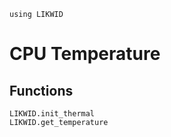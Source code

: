 ```@setup likwid
using LIKWID
```

# CPU Temperature

## Functions

```@docs
LIKWID.init_thermal
LIKWID.get_temperature
```